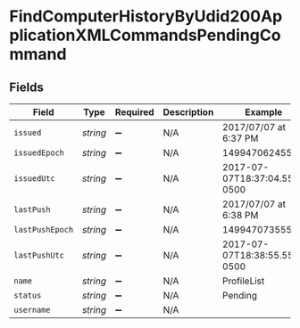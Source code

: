 # FindComputerHistoryByUdid200ApplicationXMLCommandsPendingCommand


## Fields

| Field                        | Type                         | Required                     | Description                  | Example                      |
| ---------------------------- | ---------------------------- | ---------------------------- | ---------------------------- | ---------------------------- |
| `issued`                     | *string*                     | :heavy_minus_sign:           | N/A                          | 2017/07/07 at 6:37 PM        |
| `issuedEpoch`                | *string*                     | :heavy_minus_sign:           | N/A                          | 1499470624555                |
| `issuedUtc`                  | *string*                     | :heavy_minus_sign:           | N/A                          | 2017-07-07T18:37:04.555-0500 |
| `lastPush`                   | *string*                     | :heavy_minus_sign:           | N/A                          | 2017/07/07 at 6:38 PM        |
| `lastPushEpoch`              | *string*                     | :heavy_minus_sign:           | N/A                          | 1499470735555                |
| `lastPushUtc`                | *string*                     | :heavy_minus_sign:           | N/A                          | 2017-07-07T18:38:55.555-0500 |
| `name`                       | *string*                     | :heavy_minus_sign:           | N/A                          | ProfileList                  |
| `status`                     | *string*                     | :heavy_minus_sign:           | N/A                          | Pending                      |
| `username`                   | *string*                     | :heavy_minus_sign:           | N/A                          |                              |